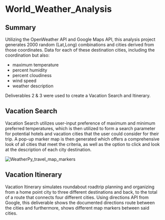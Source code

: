 # World_Weather_Analysis
## Summary
Utilizing the OpenWeather API and Google Maps API, this analysis project generates 2000 random (Lat,Long) combinations and cities derived from those coordinates. Data for each of these destination cities, including the coordination but also:
- maximum temperature
- percent humidity
- percent cloudiness
- wind speed
- weather description

Deliverables 2 & 3 were used to create a Vacation Search and Itinerary. 

## Vacation Search
Vacation Search utilizes user-input preference of maximum and minimum preferred temperatures, which is then utilized to form a search parameter for potential hotels and vacation cities that the user could consider for their trip. A pop-up marker map is then generated which offers a comprehensive look of all cities that meet the criteria, as well as the option to click and look at the description of each city destination.

![WeatherPy_travel_map_markers](https://user-images.githubusercontent.com/107447038/182051046-ae5e070c-c4b4-45a6-9f9e-dbc94c6e9144.png)

## Vacation Itinerary
Vacation Itinerary simulates roundabout roadtrip planning and organizing from a home point city to three different destinations and back, to the total of a route that connects four different cities. Using directions API from Google, this deliverable shows the documented directions route between the cities and furthermore, shows different map markers between said cities. 
